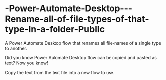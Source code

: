 # -Power-Automate-Desktop---Rename-all-of-file-types-of-that-type-in-a-folder-Public
A Power Automate Desktop flow that renames all file-names of a single type to another. 

Did you know Power Automate Desktop flow can be copied and pasted as text? Now you know!

Copy the text from the text file into a new flow to use.
